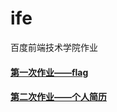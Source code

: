 # ife
百度前端技术学院作业

#### [第一次作业——flag](https://xszi.github.io/ife/class1_flag.html)

#### [第二次作业——个人简历](https://xszi.github.io/ife/class2-3_resume.html)
